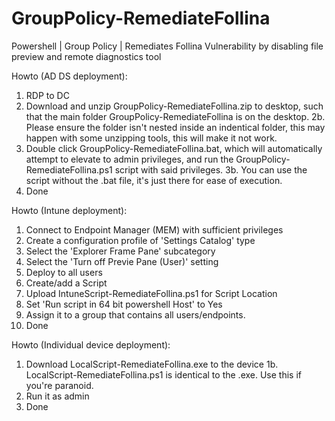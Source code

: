 # GroupPolicy-RemediateFollina
Powershell | Group Policy | Remediates Follina Vulnerability by disabling file preview and remote diagnostics tool

Howto (AD DS deployment):
1. RDP to DC
2. Download and unzip GroupPolicy-RemediateFollina.zip to desktop, such that the main folder GroupPolicy-RemediateFollina is on the desktop.
2b. Please ensure the folder isn't nested inside an indentical folder, this may happen with some unzipping tools, this will make it not work.
3. Double click GroupPolicy-RemediateFollina.bat, which will automatically attempt to elevate to admin privileges, and run the GroupPolicy-RemediateFollina.ps1 script with said privileges.
3b. You can use the script without the .bat file, it's just there for ease of execution.
4. Done

Howto (Intune deployment):
1. Connect to Endpoint Manager (MEM) with sufficient privileges
2. Create a configuration profile of 'Settings Catalog' type
3. Select the 'Explorer Frame Pane' subcategory
4. Select the 'Turn off Previe Pane (User)' setting
5. Deploy to all users
6. Create/add a Script
7. Upload IntuneScript-RemediateFollina.ps1 for Script Location
8. Set 'Run script in 64 bit powershell Host' to Yes
9. Assign it to a group that contains all users/endpoints.
10. Done

Howto (Individual device deployment):
1. Download LocalScript-RemediateFollina.exe to the device
1b. LocalScript-RemediateFollina.ps1 is identical to the .exe. Use this if you're paranoid.
2. Run it as admin
3. Done
